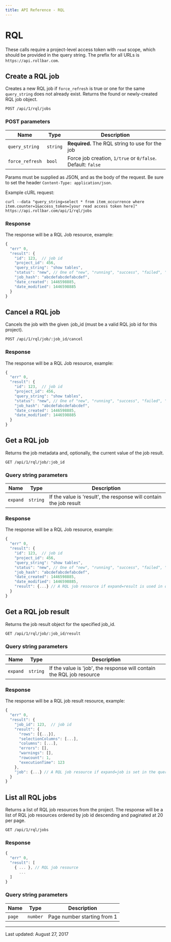 ```yaml
---
title: API Reference - RQL
---
```


# RQL

These calls require a project-level access token with `read` scope, which should be provided in
the query string. The prefix for all URLs is `https://api.rollbar.com`.

## Create a RQL job

Creates a new RQL job if `force_refresh` is true or one for the same `query_string` does not
already exist. Returns the found or newly-created RQL job object.

    POST /api/1/rql/jobs

### POST parameters

Name | Type | Description
-----|------|-------------
`query_string`|`string`|**Required.** The RQL string to use for the job
`force_refresh`|`bool`| Force job creation, `1/true` or `0/false`. Default: `false`

Params must be supplied as JSON, and as the body of the request. Be sure to set the
header `Content-Type: application/json`.

Example cURL request:

`curl --data "query_string=select * from item_occurrence where item.counter=1&access_token=[your read access token here]" https://api.rollbar.com/api/1/rql/jobs`


### Response

The response will be a RQL Job resource, example:

```js
{
  "err" 0,
  "result": {
    "id": 123,  // job id
    "project_id": 456,
    "query_string": "show tables",
    "status": "new", // One of "new", "running", "success", "failed", "cancelled", or "timed_out"
    "job_hash": "abcdefabcdefabcdef",
    "date_created": 1446598885,
    "date_modified": 1446598885
  }
}
```


## Cancel a RQL job

Cancels the job with the given :job_id (must be a valid RQL job id for this project).

    POST /api/1/rql/job/:job_id/cancel

### Response

The response will be a RQL Job resource, example:

```js
{
  "err" 0,
  "result": {
    "id": 123,  // job id
    "project_id": 456,
    "query_string": "show tables",
    "status": "new", // One of "new", "running", "success", "failed", "cancelled", or "timed_out"
    "job_hash": "abcdefabcdefabcdef",
    "date_created": 1446598885,
    "date_modified": 1446598885
  }
}
```


## Get a RQL job

Returns the job metadata and, optionally, the current value of the job result.

    GET /api/1/rql/job/:job_id

### Query string parameters

Name | Type | Description
-----|------|-------------
`expand`|`string`|If the value is 'result', the response will contain the job result

### Response

The response will be a RQL Job resource, example:

```js
{
  "err" 0,
  "result": {
    "id": 123,  // job id
    "project_id": 456,
    "query_string": "show tables",
    "status": "new", // One of "new", "running", "success", "failed", "cancelled", or "timed_out"
    "job_hash": "abcdefabcdefabcdef",
    "date_created": 1446598885,
    "date_modified": 1446598885,
    "result": {...} // A RQL job resource if expand=result is used in query string
  }
}
```


## Get a RQL job result

Returns the job result object for the specified job_id.

    GET /api/1/rql/job/:job_id/result


### Query string parameters

Name | Type | Description
-----|------|-------------
`expand`|`string`|If the value is 'job', the response will contain the RQL job resource


### Response

The response will be a RQL job result resource, example:

```js
{
  "err" 0,
  "result": {
    "job_id": 123,  // job id
    "result": {
      "rows": [{...}],
      "selectionColumns": [...],
      "columns": [...],
      "errors": [],
      "warnings": [],
      "rowcount": 1,
      "executionTime": 123
    },
    "job": {...} // A RQL job resource if expand=job is set in the query string
  }
}

```


## List all RQL jobs

Returns a list of RQL job resources from the project. The response will be a list of RQL job
resources ordered by job id descending and paginated at 20 per page.

    GET /api/1/rql/jobs

### Response

```js
{
  "err" 0,
  "result": [
    { ... }, // RQL job resource
      ...
  ]
}
```


### Query string parameters

Name | Type | Description
-----|------|-------------
`page`|`number`|Page number starting from 1


-----
Last updated: August 27, 2017
